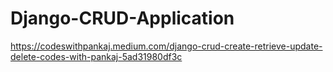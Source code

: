 # Django-CRUD-Application

https://codeswithpankaj.medium.com/django-crud-create-retrieve-update-delete-codes-with-pankaj-5ad31980df3c
